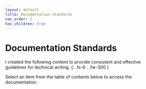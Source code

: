 ```yaml
---
layout: default
title: Documentation Standards
nav_order: 2
has_children: true
---
```


# Documentation Standards

I created the following content to provide consistent and effective guidelines for technical writing.
{: .fs-6 : .fw-300 }

Select an item from the table of contents below to access the documentation.
